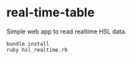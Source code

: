 # real-time-table
Simple web app to read realtime HSL data.

```
bundle install
ruby hsl_realtime.rb
```
